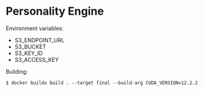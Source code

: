 # Personality Engine

Environment variables:
- S3_ENDPOINT_URL
- S3_BUCKET
- S3_KEY_ID
- S3_ACCESS_KEY

Building:
```shell
$ docker buildx build . --target final --build-arg CUDA_VERSION=12.2.2
```
